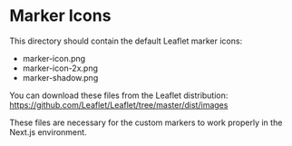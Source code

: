 # Marker Icons

This directory should contain the default Leaflet marker icons:

- marker-icon.png
- marker-icon-2x.png
- marker-shadow.png

You can download these files from the Leaflet distribution:
https://github.com/Leaflet/Leaflet/tree/master/dist/images

These files are necessary for the custom markers to work properly in the Next.js environment.